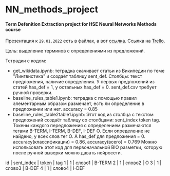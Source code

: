 # NN_methods_project
#### Term Defenition Extraction project for HSE Neural Networks Methods course

Презентация к `29.01.2022` есть в файлах, а вот [ссылка](https://docs.google.com/presentation/d/1jZjVo1a3vtCak-OyGlwKWzhlrksOpSqK_kHQAAJFA5Y/edit?usp=sharing).
Ссылка на [Trello](https://trello.com/b/lrAiG4q9/term-extraction).

Цель: выделение терминов с определениями из предложений.

Тетрадки с кодом:

- get_wikidata.ipynb: тетрадка скачивает статьи из Википедии по теме "Лингвистика" и создаёт таблицу sent_def. Столбцы: текст предложения, наличие определения. У первых предложений из статей has_def = 1, у остальных has_def = 0. sent_def.csv требует ручной проверки.
- baseline_rules_table1.ipynb: тетрадка с помощью правил элементарным образом размечает, есть ли определение в предложении или нет. accuracy = 0.85
- baseline_rules_table2table1.ipynb: Этот код из столбца с текстом предложений создаёт таблицу со столбцами: sent_index	token	tag. Токены каждого передложения с определением размечаются тегами B-TERM, I-TERM, B-DEF, I-DEF O. Если определение не найдено, у всех слов тег O. А has_def для предложения = 0. accuracy(классификации) = 0.86, accuracy(всего) = 0.769 Можно использовать этот код для первоначальной BIO разметки, которую после ручной выверки можно давать нейросети. 

id	| sent_index	|	token	| tag
1	| 1	| слово1	| B-TERM
2	| 1	| слово2	| O
3	| 1	| слово3	| B-DEF
4	| 1	| слово4	| I-DEF
